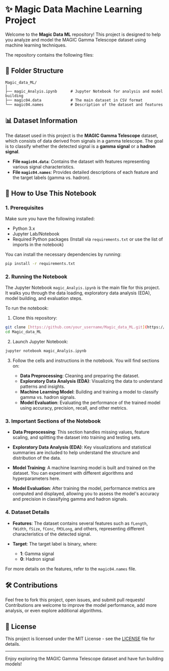 
# ✨ Magic Data Machine Learning Project

Welcome to the **Magic Data ML** repository! This project is designed to help you analyze and model the MAGIC Gamma Telescope dataset using machine learning techniques.

The repository contains the following files:

## 📂 Folder Structure

```
Magic_data_ML/
│
├── magic_Analyis.ipynb      # Jupyter Notebook for analysis and model building
├── magic04.data             # The main dataset in CSV format
└── magic04.names            # Description of the dataset and features
```

## 📊 Dataset Information

The dataset used in this project is the **MAGIC Gamma Telescope** dataset, which consists of data derived from signals in a gamma telescope. The goal is to classify whether the detected signal is a **gamma signal** or a **hadron signal**.

- **File `magic04.data`**: Contains the dataset with features representing various signal characteristics.
- **File `magic04.names`**: Provides detailed descriptions of each feature and the target labels (gamma vs. hadron).

## 🚀 How to Use This Notebook

### 1. Prerequisites

Make sure you have the following installed:

- Python 3.x
- Jupyter Lab/Notebook
- Required Python packages (Install via `requirements.txt` or use the list of imports in the notebook)

You can install the necessary dependencies by running:

```bash
pip install -r requirements.txt
```

### 2. Running the Notebook

The Jupyter Notebook `magic_Analyis.ipynb` is the main file for this project. It walks you through the data loading, exploratory data analysis (EDA), model building, and evaluation steps.

To run the notebook:

1. Clone this repository:

```bash
git clone [https://github.com/your_username/Magic_data_ML.git](https://github.com/KishanTeli/ML_Exercise.git)
cd Magic_data_ML
```

2. Launch Jupyter Notebook:

```bash
jupyter notebook magic_Analyis.ipynb
```

3. Follow the cells and instructions in the notebook. You will find sections on:

   - **Data Preprocessing**: Cleaning and preparing the dataset.
   - **Exploratory Data Analysis (EDA)**: Visualizing the data to understand patterns and insights.
   - **Machine Learning Model**: Building and training a model to classify gamma vs. hadron signals.
   - **Model Evaluation**: Evaluating the performance of the trained model using accuracy, precision, recall, and other metrics.

### 3. Important Sections of the Notebook

- **Data Preprocessing**: 
  This section handles missing values, feature scaling, and splitting the dataset into training and testing sets.
  
- **Exploratory Data Analysis (EDA)**: 
  Key visualizations and statistical summaries are included to help understand the structure and distribution of the data.

- **Model Training**:
  A machine learning model is built and trained on the dataset. You can experiment with different algorithms and hyperparameters here.

- **Model Evaluation**:
  After training the model, performance metrics are computed and displayed, allowing you to assess the model's accuracy and precision in classifying gamma and hadron signals.

### 4. Dataset Details

- **Features**: 
  The dataset contains several features such as `fLength`, `fWidth`, `fSize`, `fConc`, `fM3Long`, and others, representing different characteristics of the detected signal.

- **Target**:
  The target label is binary, where:
  - **1**: Gamma signal
  - **0**: Hadron signal

For more details on the features, refer to the `magic04.names` file.

## 🛠️ Contributions

Feel free to fork this project, open issues, and submit pull requests! Contributions are welcome to improve the model performance, add more analysis, or even explore additional algorithms.

## 📄 License

This project is licensed under the MIT License - see the [LICENSE](LICENSE) file for details.

---

Enjoy exploring the MAGIC Gamma Telescope dataset and have fun building models!

